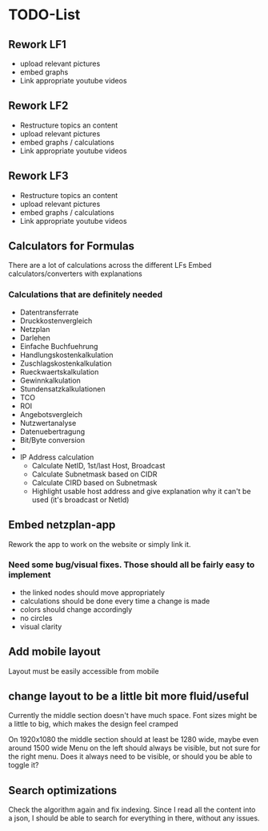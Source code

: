 # TODO-List

## Rework LF1
- upload relevant pictures
- embed graphs
- Link appropriate youtube videos

## Rework LF2
- Restructure topics an content
- upload relevant pictures
- embed graphs / calculations
- Link appropriate youtube videos

## Rework LF3
- Restructure topics an content
- upload relevant pictures
- embed graphs / calculations
- Link appropriate youtube videos

## Calculators for Formulas
There are a lot of calculations across the different LFs
Embed calculators/converters with explanations

### Calculations that are definitely needed
- Datentransferrate
- Druckkostenvergleich
- Netzplan
- Darlehen
- Einfache Buchfuehrung
- Handlungskostenkalkulation
- Zuschlagskostenkalkulation
- Rueckwaertskalkulation
- Gewinnkalkulation
- Stundensatzkalkulationen
- TCO
- ROI
- Angebotsvergleich
- Nutzwertanalyse
- Datenuebertragung
- Bit/Byte conversion
- 
- IP Address calculation
  - Calculate NetID, 1st/last Host, Broadcast
  - Calculate Subnetmask based on CIDR
  - Calculate CIRD based on Subnetmask
  - Highlight usable host address and give explanation why it can't be used (it's broadcast or NetId)


## Embed netzplan-app
Rework the app to work on the website or simply link it.

### Need some bug/visual fixes. Those should all be fairly easy to implement
- the linked nodes should move appropriately
- calculations should be done every time a change is made
- colors should change accordingly
- no circles
- visual clarity


## Add mobile layout
Layout must be easily accessible from mobile

## change layout to be a little bit more fluid/useful
Currently the middle section doesn't have much space.
Font sizes might be a little to big, which makes the design feel cramped

On 1920x1080 the middle section should at least be 1280 wide, maybe even around 1500 wide
Menu on the left should always be visible, but not sure for the right menu. Does it always need to be visible, 
or should you be able to toggle it?

## Search optimizations
Check the algorithm again and fix indexing.
Since I read all the content into a json, I should be able to search for everything in there, without any issues.


